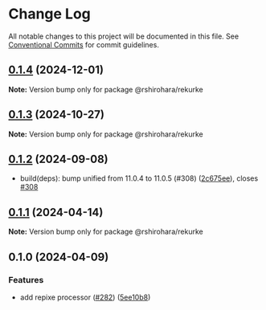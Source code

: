 # Change Log

All notable changes to this project will be documented in this file.
See [Conventional Commits](https://conventionalcommits.org) for commit guidelines.

## [0.1.4](https://github.com/RShirohara/unified-webnovel/compare/@rshirohara/rekurke@0.1.3...@rshirohara/rekurke@0.1.4) (2024-12-01)

**Note:** Version bump only for package @rshirohara/rekurke

## [0.1.3](https://github.com/RShirohara/unified-webnovel/compare/@rshirohara/rekurke@0.1.2...@rshirohara/rekurke@0.1.3) (2024-10-27)

**Note:** Version bump only for package @rshirohara/rekurke

## [0.1.2](https://github.com/RShirohara/unified-webnovel/compare/@rshirohara/rekurke@0.1.1...@rshirohara/rekurke@0.1.2) (2024-09-08)

* build(deps): bump unified from 11.0.4 to 11.0.5 (#308) ([2c675ee](https://github.com/RShirohara/unified-webnovel/commit/2c675ee)), closes [#308](https://github.com/RShirohara/unified-webnovel/issues/308)

## [0.1.1](https://github.com/RShirohara/unified-webnovel/compare/@rshirohara/rekurke@0.1.0...@rshirohara/rekurke@0.1.1) (2024-04-14)

**Note:** Version bump only for package @rshirohara/rekurke

## 0.1.0 (2024-04-09)

### Features

* add repixe processor ([#282](https://github.com/RShirohara/unified-webnovel/issues/282)) ([5ee10b8](https://github.com/RShirohara/unified-webnovel/commit/5ee10b87e9f7bbae73f83130bb38789b79428df7))
